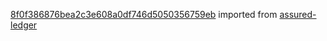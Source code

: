 [8f0f386876bea2c3e608a0df746d5050356759eb](https://github.com/insolar/assured-ledger/commit/8f0f386876bea2c3e608a0df746d5050356759eb) imported from [assured-ledger](https://github.com/insolar/assured-ledger)
